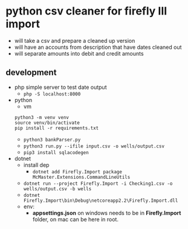 # python csv cleaner for firefly III import

* will take a csv and prepare a cleaned up version
* will have an accounts from description that have dates cleaned out
* will separate amounts into debit and credit amounts

## development

* php simple server to test date output
    * `php -S localhost:8000`
* python
    * vm
    ```
    python3 -m venv venv
    source venv/bin/activate
    pip install -r requirements.txt
    ```
    * `python3 bankParser.py`
    * `python3 run.py --ifile input.csv -o wells/output.csv`
    * `pip3 install sqlacodegen`
* dotnet
    * install dep
        * `dotnet add Firefly.Import package McMaster.Extensions.CommandLineUtils`
    * `dotnet run --project Firefly.Import -i Checking1.csv -o wells/output.csv -b wells`
    * `dotnet Firefly.Import\bin\Debug\netcoreapp2.2\Firefly.Import.dll`
    * env:
        * **appsettings.json** on windows needs to be in **Firefly.Import** folder, on mac can be here in root.